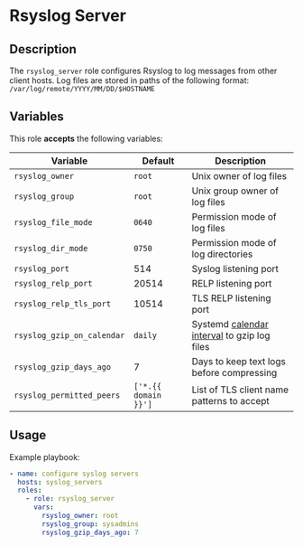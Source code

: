 Rsyslog Server
==============

Description
-----------

The `rsyslog_server` role configures Rsyslog to log messages from other client
hosts. Log files are stored in paths of the following format:
`/var/log/remote/YYYY/MM/DD/$HOSTNAME`

Variables
---------

This role **accepts** the following variables:

Variable                   | Default              | Description
---------------------------|----------------------|------------
`rsyslog_owner`            | `root`               | Unix owner of log files
`rsyslog_group`            | `root`               | Unix group owner of log files
`rsyslog_file_mode`        | `0640`               | Permission mode of log files
`rsyslog_dir_mode`         | `0750`               | Permission mode of log directories
`rsyslog_port`             | 514                  | Syslog listening port
`rsyslog_relp_port`        | 20514                | RELP listening port
`rsyslog_relp_tls_port`    | 10514                | TLS RELP listening port
`rsyslog_gzip_on_calendar` | `daily`              | Systemd [calendar interval](https://www.freedesktop.org/software/systemd/man/systemd.time.html#Calendar%20Events) to gzip log files
`rsyslog_gzip_days_ago`    | 7                    | Days to keep text logs before compressing
`rsyslog_permitted_peers`  | `['*.{{ domain }}']` | List of TLS client name patterns to accept


Usage
-----

Example playbook:

````yaml
- name: configure syslog servers
  hosts: syslog_servers
  roles:
    - role: rsyslog_server
      vars:
        rsyslog_owner: root
        rsyslog_group: sysadmins
        rsyslog_gzip_days_ago: 7
````
